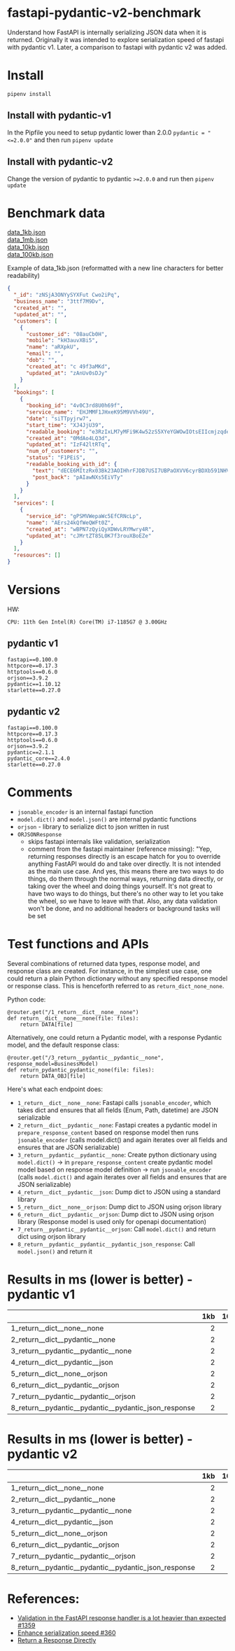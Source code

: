 # fastapi-pydantic-v2-benchmark

Understand how FastAPI is internally serializing JSON data when it is returned. Originally it was intended to explore
serialization speed of fastapi with pydantic v1. Later, a comparison to fastapi with pydantic v2 was added.

# Install

```shell
pipenv install
```

## Install with pydantic-v1

In the Pipfile you need to setup pydantic lower than 2.0.0 `pydantic = "<=2.0.0"` and then run `pipenv update`

## Install with pydantic-v2

Change the version of pydantic to pydantic `>=2.0.0` and run then `pipenv update`

# Benchmark data

[data_1kb.json](data%2Fdata_1kb.json)  
[data_1mb.json](data%2Fdata_1mb.json)  
[data_10kb.json](data%2Fdata_10kb.json)  
[data_100kb.json](data%2Fdata_100kb.json)  

Example of data_1kb.json (reformatted with a new line characters for better readability)

```json
{
  "_id": "zNSjA3ONYySYXFut Cwo2iPq",
  "business_name": "3ttf7M9Dv",
  "created_at": "",
  "updated_at": "",
  "customers": [
    {
      "customer_id": "08auCb0H",
      "mobile": "kH3auvXBi5",
      "name": "aRXpkU",
      "email": "",
      "dob": "",
      "created_at": "c 49f3aMKd",
      "updated_at": "zAnUv0sDJy"
    }
  ],
  "bookings": [
    {
      "booking_id": "4v0C3rd8U0h69f",
      "service_name": "EHJMMF1JHxeK95M9VVh49U",
      "date": "siTTpyjrw7",
      "start_time": "XJ4JjU39",
      "readable_booking": "e3RzIxLM7yMFi9K4w52zS5XYeYGWOwIOtsEIIcmjzqderP1m4edrIq5BQxqkvHXktcGYPHvuH",
      "created_at": "0MdAo4LQ3d",
      "updated_at": "IzF42ltRTq",
      "num_of_customers": "",
      "status": "F1PEiS",
      "readable_booking_with_id": {
        "text": "dECE6MItzRx03Bk23AOIHhrFJDB7USI7UBPaOXVV6cyrBDXb591NHV6 ANHrlIoopTLSjX OH",
        "post_back": "pAIawNXs5EiVTy"
      }
    }
  ],
  "services": [
    {
      "service_id": "gPSMVWepaWc5EfCRNcLp",
      "name": "AErs24kQfWeQWFt0Z",
      "created_at": "wBPN7zQyiQyXDWvLRYMwry4R",
      "updated_at": "cJMrtZT85L0K7f3rouXBoEZe"
    }
  ],
  "resources": []
}
```

# Versions

HW:
```text
CPU: 11th Gen Intel(R) Core(TM) i7-1185G7 @ 3.00GHz
```

## pydantic v1
```text
fastapi==0.100.0
httpcore==0.17.3
httptools==0.6.0
orjson==3.9.2
pydantic==1.10.12
starlette==0.27.0
```

## pydantic v2
```text
fastapi==0.100.0
httpcore==0.17.3
httptools==0.6.0
orjson==3.9.2
pydantic==2.1.1
pydantic_core==2.4.0
starlette==0.27.0
```

# Comments

 - `jsonable_encoder` is an internal fastapi function
 - `model.dict()` and `model.json()` are internal pydantic functions
 - `orjson` - library to serialize dict to json written in rust
 - `ORJSONResponse`
   - skips fastapi internals like validation, serialization
    - comment from the fastapi maintainer (reference missing): "Yep, returning responses directly is an escape hatch 
      for you to override anything FastAPI would do and take over directly. It is not intended as the main use case.
      And yes, this means there are two ways to do things, do them through the normal ways, returning data directly,
      or taking over the wheel and doing things yourself. It's not great to have two ways to do things, but there's
      no other way to let you take the wheel, so we have to leave with that.
      Also, any data validation won't be done, and no additional headers or background tasks will be set

# Test functions and APIs

Several combinations of returned data types, response model, and response class are created.
For instance, in the simplest use case, one could return a plain Python dictionary without any specified response model
or response class. This is henceforth referred to as `return_dict_none_none`.

Python code:
```text
@router.get("/1_return__dict__none__none")
def return__dict__none__none(file: files):
    return DATA[file]
```
Alternatively, one could return a Pydantic model, with a response Pydantic model, and the default response class:
```text
@router.get("/3_return__pydantic__pydantic__none", response_model=BusinessModel)
def return_pydantic_pydantic_none(file: files):
    return DATA_OBJ[file]
```
Here's what each endpoint does:
- `1_return__dict__none__none`: Fastapi calls `jsonable_encoder`, which takes dict and ensures that all fields (Enum, Path, datetime) are JSON serializable 
- `2_return__dict__pydantic__none`: Fastapi creates a pydantic model in `prepare_response_content` based on response model then runs `jsonable_encoder` (calls model.dict() and again iterates over all fields and ensures that are JSON serializable)
- `3_return__pydantic__pydantic__none`: Create python dictionary using `model.dict()` →  in `prepare_response_content` create pydantic model model based on response model definition →  run `jsonable_encoder` (calls `model.dict()` and again iterates over all fields and ensures that are JSON serializable)
- `4_return__dict__pydantic__json`: Dump dict to JSON using a standard library 
- `5_return__dict__none__orjson`: Dump dict to JSON using orjson library
- `6_return__dict__pydantic__orjson`: Dump dict to JSON using orjson library (Response model is used only for openapi documentation)
- `7_return__pydantic__pydantic__orjson`: Call `model.dict()` and return dict using orjson library
- `8_return__pydantic__pydantic__pydantic_json_response`: Call `model.json()` and return it

# Results in ms (lower is better) - pydantic v1

|                                                      |   1kb |   10kb |   100kb |   1mb |
|:-----------------------------------------------------|------:|-------:|--------:|------:|
| 1_return__dict__none__none                           |     2 |      3 |      13 |    97 |
| 2_return__dict__pydantic__none                       |     2 |      6 |      31 |   261 |
| 3_return__pydantic__pydantic__none                   |     2 |      7 |      38 |   311 |
| 4_return__dict__pydantic__json                       |     2 |      2 |       2 |    12 |
| 5_return__dict__none__orjson                         |     2 |      2 |       2 |     4 |
| 6_return__dict__pydantic__orjson                     |     2 |      2 |       2 |     3 |
| 7_return__pydantic__pydantic__orjson                 |     2 |      3 |      10 |    68 |
| 8_return__pydantic__pydantic__pydantic_json_response |     2 |      3 |      11 |    81 |

# Results in ms (lower is better) - pydantic v2

|                                                      |   1kb |   10kb |   100kb |   1mb |
|:-----------------------------------------------------|------:|-------:|--------:|------:|
| 1_return__dict__none__none                           |     2 |      2 |      10 |    68 |
| 2_return__dict__pydantic__none                       |     2 |      2 |       3 |    27 |
| 3_return__pydantic__pydantic__none                   |     2 |      2 |       3 |    15 |
| 4_return__dict__pydantic__json                       |     2 |      2 |       3 |    11 |
| 5_return__dict__none__orjson                         |     2 |      2 |       2 |     3 |
| 6_return__dict__pydantic__orjson                     |     2 |      2 |       2 |     3 |
| 7_return__pydantic__pydantic__orjson                 |     2 |      2 |       2 |    10 |
| 8_return__pydantic__pydantic__pydantic_json_response |     2 |      2 |       2 |     5 |



# References:
- [Validation in the FastAPI response handler is a lot heavier than expected #1359](https://github.com/tiangolo/fastapi/issues/1359)
- [Enhance serialization speed #360](https://github.com/tiangolo/fastapi/issues/360)
- [Return a Response Directly](https://fastapi.tiangolo.com/advanced/response-directly/)